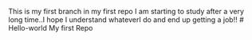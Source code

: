 This is my first branch in my first repo
I am starting to study after a very long time..I hope I understand whateverI do and end up getting a job!! # Hello-world
My first Repo
